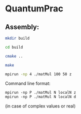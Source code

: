 # QuantumPrac

Assembly:
---
```bash
mkdir build

cd build

cmake ..

make

mpirun -np 4 ./matMul 100 50 z
```

Command line format:
```
mpirun -np P ./matMul N localN z
mpirun -np P ./matMul N localN d
```
(in case of complex values or real)
